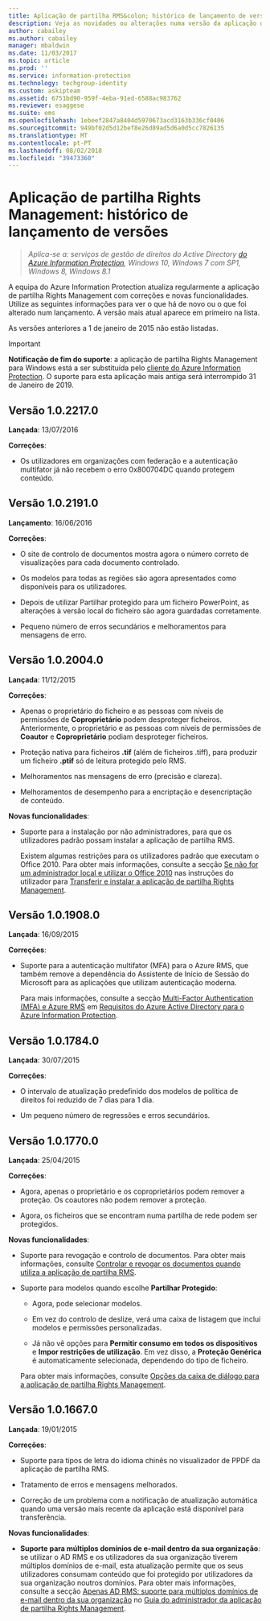```yaml
---
title: Aplicação de partilha RMS&colon; histórico de lançamento de versões – AIP
description: Veja as novidades ou alterações numa versão da aplicação de partilha Rights Management para Windows.
author: cabailey
ms.author: cabailey
manager: mbaldwin
ms.date: 11/03/2017
ms.topic: article
ms.prod: ''
ms.service: information-protection
ms.technology: techgroup-identity
ms.custom: askipteam
ms.assetid: 6751bd90-959f-4eba-91ed-6588ac983762
ms.reviewer: esaggese
ms.suite: ems
ms.openlocfilehash: 1ebeef2847a8404d5970673acd3163b336cf0406
ms.sourcegitcommit: 949bf02d5d12bef8e26d89ad5d6a0d5cc7826135
ms.translationtype: MT
ms.contentlocale: pt-PT
ms.lasthandoff: 08/02/2018
ms.locfileid: "39473360"
---
```

# <a name="rights-management-sharing-application-version-release-history"></a>Aplicação de partilha Rights Management: histórico de lançamento de versões

>*Aplica-se a: serviços de gestão de direitos do Active Directory [do Azure Information Protection](https://azure.microsoft.com/pricing/details/information-protection), Windows 10, Windows 7 com SP1, Windows 8, Windows 8.1*

A equipa do Azure Information Protection atualiza regularmente a aplicação de partilha Rights Management com correções e novas funcionalidades. Utilize as seguintes informações para ver o que há de novo ou o que foi alterado num lançamento. A versão mais atual aparece em primeiro na lista.

As versões anteriores a 1 de janeiro de 2015 não estão listadas.

> [!IMPORTANT]
> **Notificação de fim do suporte**: a aplicação de partilha Rights Management para Windows está a ser substituída pelo [cliente do Azure Information Protection](aip-client.md). O suporte para esta aplicação mais antiga será interrompido 31 de Janeiro de 2019. 

## <a name="version-1022170"></a>Versão 1.0.2217.0

**Lançada**: 13/07/2016

**Correções**:

- Os utilizadores em organizações com federação e a autenticação multifator já não recebem o erro 0x800704DC quando protegem conteúdo.



## <a name="version-1021910"></a>Versão 1.0.2191.0
**Lançamento**: 16/06/2016

**Correções**:

- O site de controlo de documentos mostra agora o número correto de visualizações para cada documento controlado.

- Os modelos para todas as regiões são agora apresentados como disponíveis para os utilizadores.

- Depois de utilizar Partilhar protegido para um ficheiro PowerPoint, as alterações à versão local do ficheiro são agora guardadas corretamente.

- Pequeno número de erros secundários e melhoramentos para mensagens de erro.


## <a name="version-1020040"></a>Versão 1.0.2004.0
**Lançada**: 11/12/2015

**Correções**:

-   Apenas o proprietário do ficheiro e as pessoas com níveis de permissões de **Coproprietário** podem desproteger ficheiros. Anteriormente, o proprietário e as pessoas com níveis de permissões de **Coautor** e **Coproprietário** podiam desproteger ficheiros.

-   Proteção nativa para ficheiros **.tif** (além de ficheiros .tiff), para produzir um ficheiro **.ptif** só de leitura protegido pelo RMS.

-   Melhoramentos nas mensagens de erro (precisão e clareza).

-   Melhoramentos de desempenho para a encriptação e desencriptação de conteúdo.

**Novas funcionalidades**:

-   Suporte para a instalação por não administradores, para que os utilizadores padrão possam instalar a aplicação de partilha RMS.

    Existem algumas restrições para os utilizadores padrão que executam o Office 2010. Para obter mais informações, consulte a secção [Se não for um administrador local e utilizar o Office 2010](install-sharing-app.md#if-you-are-not-a-local-administrator-and-use-office-2010) nas instruções do utilizador para [Transferir e instalar a aplicação de partilha Rights Management](install-sharing-app.md).

## <a name="version-1019080"></a>Versão 1.0.1908.0
**Lançada**: 16/09/2015

**Correções**:

-   Suporte para a autenticação multifator (MFA) para o Azure RMS, que também remove a dependência do Assistente de Início de Sessão do Microsoft para as aplicações que utilizam autenticação moderna.

    Para mais informações, consulte a secção [Multi-Factor Authentication (MFA) e Azure RMS](../requirements-servers.md) em [Requisitos do Azure Active Directory para o Azure Information Protection](../requirements-servers.md).

## <a name="version-1017840"></a>Versão 1.0.1784.0
**Lançada**: 30/07/2015

**Correções**:

-   O intervalo de atualização predefinido dos modelos de política de direitos foi reduzido de 7 dias para 1 dia.

-   Um pequeno número de regressões e erros secundários.

## <a name="version-1017700"></a>Versão 1.0.1770.0
**Lançada**: 25/04/2015

**Correções**:

-   Agora, apenas o proprietário e os coproprietários podem remover a proteção. Os coautores não podem remover a proteção.

-   Agora, os ficheiros que se encontram numa partilha de rede podem ser protegidos.

**Novas funcionalidades**:

-   Suporte para revogação e controlo de documentos. Para obter mais informações, consulte [Controlar e revogar os documentos quando utiliza a aplicação de partilha RMS](sharing-app-track-revoke.md).

-   Suporte para modelos quando escolhe **Partilhar Protegido**:

    -   Agora, pode selecionar modelos.

    -   Em vez do controlo de deslize, verá uma caixa de listagem que inclui modelos e permissões personalizadas.

    -   Já não vê opções para **Permitir consumo em todos os dispositivos** e **Impor restrições de utilização**. Em vez disso, a **Proteção Genérica** é automaticamente selecionada, dependendo do tipo de ficheiro.

    Para obter mais informações, consulte [Opções da caixa de diálogo para a aplicação de partilha Rights Management](sharing-app-dialog-box.md).

## <a name="version-1016670"></a>Versão 1.0.1667.0
**Lançada**: 19/01/2015

**Correções**:

-   Suporte para tipos de letra do idioma chinês no visualizador de PPDF da aplicação de partilha RMS.

-   Tratamento de erros e mensagens melhorados.

-   Correção de um problema com a notificação de atualização automática quando uma versão mais recente da aplicação está disponível para transferência.

**Novas funcionalidades**:

-   **Suporte para múltiplos domínios de e-mail dentro da sua organização**: se utilizar o AD RMS e os utilizadores da sua organização tiverem múltiplos domínios de e-mail, esta atualização permite que os seus utilizadores consumam conteúdo que foi protegido por utilizadores da sua organização noutros domínios. Para obter mais informações, consulte a secção [Apenas AD RMS: suporte para múltiplos domínios de e-mail dentro da sua organização](sharing-app-admin-guide.md#ad-rms-only-support-for-multiple-email-domains-within-your-organization) no [Guia do administrador da aplicação de partilha Rights Management](sharing-app-admin-guide.md).

